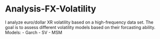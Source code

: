 # Analysis-FX-Volatility
I analyze euro/dollar XR volatility based on a high-frequency data set. The goal is to assess different volatility models based on their forcasting ability. Models: - Garch - SV - MSM
